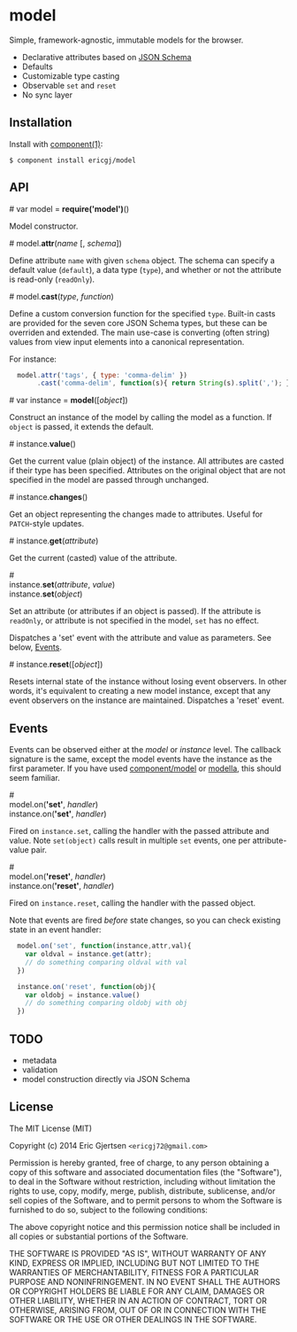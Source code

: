 
# model

  Simple, framework-agnostic, immutable models for the browser.

  * Declarative attributes based on [JSON Schema][jsonschema]
  * Defaults
  * Customizable type casting
  * Observable `set` and `reset`
  * No sync layer

## Installation

  Install with [component(1)](http://component.io):

    $ component install ericgj/model

<a name="api"></a>
## API

<a name="api_model">#</a> var model = <b>require('model')</b>()

Model constructor.

<a name="api_model_attr">#</a> model.<b>attr</b>(<i>name</i> [, <i>schema</i>])

Define attribute `name` with given `schema` object. The schema can specify 
a default value (`default`), a data type (`type`), and whether or not the
attribute is read-only (`readOnly`).

<a name="api_model_cast">#</a> model.<b>cast</b>(<i>type</i>, <i>function</i>)

Define a custom conversion function for the specified `type`. Built-in casts
are provided for the seven core JSON Schema types, but these can be overriden
and extended. The main use-case is converting (often string) values from view
input elements into a canonical representation.

For instance:

```js
  model.attr('tags', { type: 'comma-delim' })
       .cast('comma-delim', function(s){ return String(s).split(','); })
```

<a name="api_instance">#</a> var instance = <b>model</b>([<i>object</i>])

Construct an instance of the model by calling the model as a function. If 
`object` is passed, it extends the default.

<a name="api_instance_value">#</a> instance.<b>value</b>()

Get the current value (plain object) of the instance. All attributes are
casted if their type has been specified. Attributes on the original object
that are not specified in the model are passed through unchanged.

<a name="api_instance_changes">#</a> instance.<b>changes</b>()

Get an object representing the changes made to attributes. Useful for 
`PATCH`-style updates.

<a name="api_instance_get">#</a> instance.<b>get</b>(<i>attribute</i>)

Get the current (casted) value of the attribute.

<a name="api_instance_set">#</a><br/>
instance.<b>set</b>(<i>attribute</i>, <i>value</i>) <br/>
instance.<b>set</b>(<i>object</i>)

Set an attribute (or attributes if an object is passed). If the attribute is 
`readOnly`, or attribute is not specified in the model, `set` has no effect.

Dispatches a 'set' event with the attribute and value as parameters. See
below, [Events](#events).

<a name="api_instance_reset">#</a> instance.<b>reset</b>([<i>object</i>])

Resets internal state of the instance without losing event observers. In
other words, it's equivalent to creating a new model instance, except that 
any event observers on the instance are maintained. Dispatches a 'reset' 
event. 


<a name="events"></a>
## Events

Events can be observed either at the _model_ or _instance_ level. The callback
signature is the same, except the model events have the instance as the first
parameter. If you have used [component/model][compmodel] or [modella][modella], 
this should seem familiar. 

<a name="api_events_set">#</a><br/>
model.on(<b>'set'</b>, <i>handler</i>) <br/>
instance.on(<b>'set'</b>, <i>handler</i>)

Fired on `instance.set`, calling the handler with the passed attribute and
value. Note `set(object)` calls result in multiple `set` events, one per
attribute-value pair.

<a name="api_events_reset">#</a><br/>
model.on(<b>'reset'</b>, <i>handler</i>) <br/>
instance.on(<b>'reset'</b>, <i>handler</i>)

Fired on `instance.reset`, calling the handler with the passed object.

Note that events are fired _before_ state changes, so you can check existing
state in an event handler:

```js
  model.on('set', function(instance,attr,val){
    var oldval = instance.get(attr);
    // do something comparing oldval with val 
  })

  instance.on('reset', function(obj){
    var oldobj = instance.value()
    // do something comparing oldobj with obj
  })

```

## TODO

  * metadata
  * validation
  * model construction directly via JSON Schema


## License

  The MIT License (MIT)

  Copyright (c) 2014 Eric Gjertsen `<ericgj72@gmail.com>`

  Permission is hereby granted, free of charge, to any person obtaining a copy
  of this software and associated documentation files (the "Software"), to deal
  in the Software without restriction, including without limitation the rights
  to use, copy, modify, merge, publish, distribute, sublicense, and/or sell
  copies of the Software, and to permit persons to whom the Software is
  furnished to do so, subject to the following conditions:

  The above copyright notice and this permission notice shall be included in
  all copies or substantial portions of the Software.

  THE SOFTWARE IS PROVIDED "AS IS", WITHOUT WARRANTY OF ANY KIND, EXPRESS OR
  IMPLIED, INCLUDING BUT NOT LIMITED TO THE WARRANTIES OF MERCHANTABILITY,
  FITNESS FOR A PARTICULAR PURPOSE AND NONINFRINGEMENT. IN NO EVENT SHALL THE
  AUTHORS OR COPYRIGHT HOLDERS BE LIABLE FOR ANY CLAIM, DAMAGES OR OTHER
  LIABILITY, WHETHER IN AN ACTION OF CONTRACT, TORT OR OTHERWISE, ARISING FROM,
  OUT OF OR IN CONNECTION WITH THE SOFTWARE OR THE USE OR OTHER DEALINGS IN
  THE SOFTWARE.


[jsonschema]: http://json-schema.org
[compmodel]:  https://github.com/component/model
[modella]:    https://github.com/modella/modella


